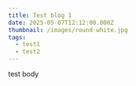 ```yaml
---
title: Test blog 1
date: 2025-05-07T12:12:00.000Z
thumbnail: /images/round-white.jpg
tags:
  - test1
  - test2
---
```


test body
